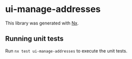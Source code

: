 # ui-manage-addresses

This library was generated with [Nx](https://nx.dev).

## Running unit tests

Run `nx test ui-manage-addresses` to execute the unit tests.
